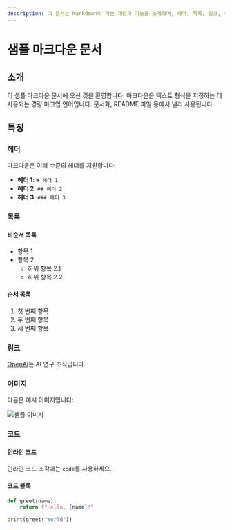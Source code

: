 ```yaml
---
description: 이 문서는 Markdown의 기본 개념과 기능을 소개하며, 헤더, 목록, 링크, 이미지 및 코드 사용법을 설명합니다.
---
```


# 샘플 마크다운 문서

## 소개

이 샘플 마크다운 문서에 오신 것을 환영합니다. 마크다운은 텍스트 형식을 지정하는 데 사용되는 경량 마크업 언어입니다. 문서화, README 파일 등에서 널리 사용됩니다.

## 특징

### 헤더

마크다운은 여러 수준의 헤더를 지원합니다:

- **헤더 1**: `# 헤더 1`
- **헤더 2**: `## 헤더 2`
- **헤더 3**: `### 헤더 3`

### 목록

#### 비순서 목록

- 항목 1
- 항목 2
  - 하위 항목 2.1
  - 하위 항목 2.2

#### 순서 목록

1. 첫 번째 항목
2. 두 번째 항목
3. 세 번째 항목

### 링크

[OpenAI](https://www.openai.com)는 AI 연구 조직입니다.

### 이미지

다음은 예시 이미지입니다:

![샘플 이미지](https://via.placeholder.com/150)

### 코드

#### 인라인 코드

인라인 코드 조각에는 `code`를 사용하세요.

#### 코드 블록

```python
def greet(name):
    return f"Hello, {name}!"

print(greet("World"))
```